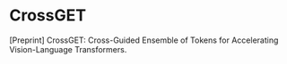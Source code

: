 # CrossGET
[Preprint] CrossGET: Cross-Guided Ensemble of Tokens for Accelerating Vision-Language Transformers.
